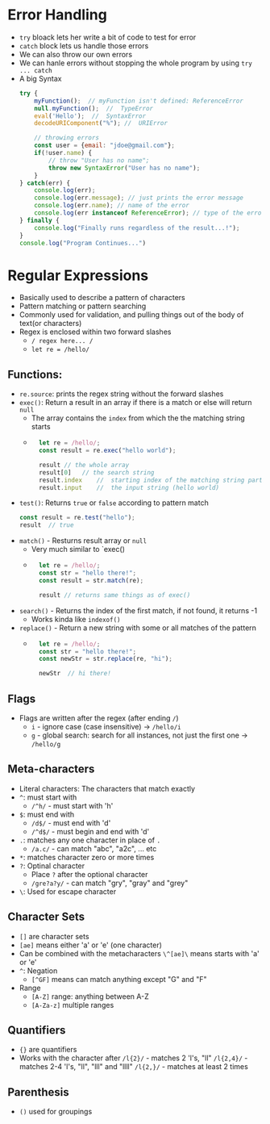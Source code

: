 # Error Handling
- `try` bloack lets her write a bit of code to test for error
- `catch` block lets us handle those errors
- We can also throw our own errors
- We can hanle errors without stopping the whole program by using `try ... catch`
- A big Syntax
    ```js
    try {
        myFunction();  // myFunction isn't defined: ReferenceError
        null.myFunction();  //  TypeError
        eval('Hello');  //  SyntaxError
        decodeURIComponent("%"); //  URIError

        // throwing errors
        const user = {email: "jdoe@gmail.com"};
        if(!user.name) {
            // throw "User has no name";
            throw new SyntaxError("User has no name");
        }
    } catch(err) {
        console.log(err);
        console.log(err.message); // just prints the error message
        console.log(err.name); // name of the error
        console.log(err instanceof ReferenceError); // type of the error
    } finally {
        console.log("Finally runs regardless of the result...!");
    }
    console.log("Program Continues...")
    ```

# Regular Expressions
- Basically used to describe a pattern of characters
- Pattern matching or pattern searching
- Commonly used for validation, and pulling things out of the body of text(or characters)
- Regex is enclosed within two forward slashes
    - ```/ regex here... /```
    - ```let re = /hello/```

## Functions:
- `re.source`: prints the regex string without the forward slashes
- `exec()`: Return a result in an array if there is a match or else will return `null`
    - The array contains the `index` from which the the matching string starts
    - ```js
        let re = /hello/;
        const result = re.exec("hello world");

        result // the whole array
        result[0]   // the search string
        result.index    //  starting index of the matching string part
        result.input    //  the input string (hello world)
        ```
- `test()`: Returns `true` or `false` according to pattern match
    ```js
    const result = re.test("hello");
    result  // true
    ```
- `match()` - Resturns result array or `null`
    - Very much similar to `exec()
    - ```js
        let re = /hello/;
        const str = "hello there!";
        const result = str.match(re);

        result // returns same things as of exec()
        ```
- `search()` - Returns the index of the first match, if not found, it returns -1
    - Works kinda like `indexof()`
- `replace()` - Return a new string with some or all matches of the pattern
    - ```js
        let re = /hello/;
        const str = "hello there!";
        const newStr = str.replace(re, "hi");

        newStr  // hi there!
        ```

## Flags
- Flags are written after the regex (after ending `/`)
    - `i` - ignore case (case insensitive) → `/hello/i`
    - `g` - global search: search for all instances, not just the first one → `/hello/g`

## Meta-characters
- Literal characters: The characters that match exactly
- `^`: must start with
    - `/^h/` - must start with 'h'
- `$`: must end with
    - `/d$/` - must end with 'd'
    - `/^d$/` - must begin and end with 'd'
- `.`: matches any one character in place of `.`
    - `/a.c/` - can match "abc", "a2c", ... etc
- `*`: matches character zero or more times
- `?`: Optinal character
    - Place `?` after the optional character
    - `/gre?a?y/` - can match "gry", "gray" and "grey"
- `\`: Used for escape character

## Character Sets
- `[]` are character sets
- `[ae]` means either 'a' or 'e' (one character)
- Can be combined with the metacharacters
    `\^[ae]\` means starts with 'a' or 'e'
- `^`: Negation
    - `[^GF]` means can match anything except "G" and "F"
- Range
    - `[A-Z]` range: anything between A-Z
    - `[A-Za-z]` multiple ranges

## Quantifiers
- `{}` are quantifiers
- Works with the character after
    `/l{2}/` - matches 2 'l's, "ll"
    `/l{2,4}/` - matches 2-4  'l's, "ll", "lll" and "llll"
    `/l{2,}/` - matches at least 2 times

## Parenthesis
- `()` used for groupings